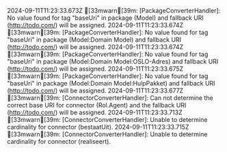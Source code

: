 2024-09-11T11:23:33.673Z [33mwarn[39m: [PackageConverterHandler]: No value found for tag "baseUri" in package (Model) and fallback URI (http://todo.com/) will be assigned.
2024-09-11T11:23:33.674Z [33mwarn[39m: [PackageConverterHandler]: No value found for tag "baseUri" in package (Model:Domain Model) and fallback URI (http://todo.com/) will be assigned.
2024-09-11T11:23:33.674Z [33mwarn[39m: [PackageConverterHandler]: No value found for tag "baseUri" in package (Model:Domain Model:OSLO-Adres) and fallback URI (http://todo.com/) will be assigned.
2024-09-11T11:23:33.675Z [33mwarn[39m: [PackageConverterHandler]: No value found for tag "baseUri" in package (Model:Domain Model:HulpPakket) and fallback URI (http://todo.com/) will be assigned.
2024-09-11T11:23:33.677Z [33mwarn[39m: [ConnectorConverterHandler]: Can not determine the correct base URI for connector (Rol.Agent) and the fallback URI (http://todo.com/) will be assigned.
2024-09-11T11:23:33.713Z [33mwarn[39m: [ConnectorConverterHandler]: Unable to determine cardinality for connector (bestaatUit).
2024-09-11T11:23:33.715Z [33mwarn[39m: [ConnectorConverterHandler]: Unable to determine cardinality for connector (realiseert).
